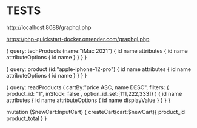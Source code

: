 # TESTS

http://localhost:8088/graphql.php

https://php-quickstart-docker.onrender.com/graphql.php

{
    query: techProducts (name:"iMac 2021") { 
        id name
        attributes {
            id 
            name
                attributeOptions { 
                    id
                    name
                } 
        }
    }
}

 {
    query: product (id:"apple-iphone-12-pro") { 
        id name
        attributes {
            id 
            name
                attributeOptions { 
                    id
                    name
                } 
        }
    }
}


{
    query: readProducts (
        cartBy:"price ASC, name DESC",
        filters: { product_id: "1", inStock: false , option_id_set:[111,222,333]}
        )
     { 
        id name
        attributes {
            id 
            name
                attributeOptions { 
                    id
                    name
                    displayValue
                } 
        }
    }
}

mutation ($newCart:InputCart) {
        createCart(cart:$newCart){
            product_id
            product_total 
        }
    }
